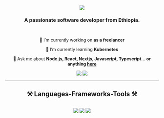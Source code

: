 
<h1 align="center">
    <img src="https://readme-typing-svg.herokuapp.com/?font=Righteous&size=35&center=true&vCenter=true&width=500&height=70&duration=4000&lines=Hi+There!+👋;+I'm+Alula+Mekonen!;" />
</h1>

<h3 align="center">A passionate software developer from Ethiopia.</h3>

<br/>

<div align="center">
 
 🔭 I’m currently working on **as a freelancer**
 
 🌱 I’m currently learning **Kubernetes**

💬 Ask me about **Node.js, React, Nextjs, Javascript, Typescript... or anything [here](https://github.com/alulamoke/alulamoke/issues)**

 </div>
 
<div align="center"> 
  <a href="mailto:alulamoke09@gmail.com" target="_blank">
    <img src="https://img.shields.io/badge/Gmail-333333?style=for-the-badge&logo=gmail&logoColor=red" />
  </a>
  <a href="https://www.linkedin.com/in/alula-mekonen-3a26aa186/" target="_blank">
    <img src="https://img.shields.io/badge/LinkedIn-0077B5?style=for-the-badge&logo=linkedin&logoColor=white" target="_blank" />
  </a>
</div>

 <hr/>
 
<h2 align="center">⚒️ Languages-Frameworks-Tools ⚒️</h2>
<br/>
<div align="center">
    <img src="https://skillicons.dev/icons?i=html,css,javascript,typescript,nodejs,python" />
    <img src="https://skillicons.dev/icons?i=react,redux,nextjs,tailwind,express,mongodb,mysql,firebase" />
    <img src="https://skillicons.dev/icons?i=git,github,vscode,figma,docker" /><br>
</div>

<br/>
